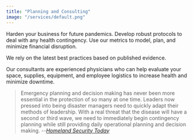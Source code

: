 ```yaml
---
title: "Planning and Consulting"
image: "/services/default.png"
---
```


Harden your business for future pandemics. Develop robust protocols to deal with any health
contingency. Use our metrics to model, plan, and minimize financial disruption.

We rely on the latest best practices based on published evidence.

Our consultants are experienced physicians who can help evaluate your space, supplies,
equipment, and employee logistics to increase health and minimize downtime.

> Emergency planning and decision making has never been more essential in the protection of so
many at one time. Leaders now pressed into being disaster managers need to quickly adapt their
methods of leadership. With a real threat that the disease will have a second or third wave, we
need to immediately begin contingency planning while still providing daily operational planning
and decision making. --[*Homeland Security Today*][1]

[1]: https://www.hstoday.us/subject-matter-areas/emergency-preparedness/emergency-planning-decision-making-are-critical-to-prepare-for-the-second-wave-of-covid-19/

